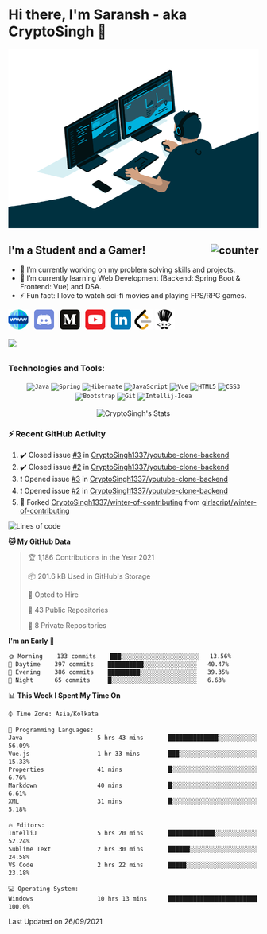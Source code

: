 # Hi there, I'm Saransh - aka CryptoSingh 👋

<div align="center">
<img src="https://github.com/CryptoSingh1337/CryptoSingh1337/blob/master/icons/code.gif" height="360px" width="640px" alt="gif"/>
</div>

## I'm a Student and a Gamer!<img src="https://komarev.com/ghpvc/?username=cryptosingh1337" alt="counter" align="right"/>

- 🔭 I’m currently working on my problem solving skills and projects.
- 🌱 I’m currently learning Web Development (Backend: Spring Boot & Frontend: Vue) and DSA.
- ⚡ Fun fact: I love to watch sci-fi movies and playing FPS/RPG games.

<a href="https://saransh-kumar.online/" target="_blank"><img alt="website" height="40px" width="40px" src="./icons/world-wide-web.svg"/></a>&nbsp;&nbsp;
<a href="https://discord.gg/6efHuzv" target="_blank"><img alt="discord" height="40px" width="40px" src="https://raw.githubusercontent.com/edent/SuperTinyIcons/master/images/svg/discord.svg"/></a>&nbsp;&nbsp;
<a href="https://cryptosingh1337.medium.com/" target="_blank"><img alt="Medium" height="40px" width="40px" src="https://raw.githubusercontent.com/edent/SuperTinyIcons/master/images/svg/medium.svg"/></a>&nbsp;&nbsp;
<a href="https://youtube.com/cryptosingh" target="_blank"><img alt="youtube" height="40px" width="40px" src="https://raw.githubusercontent.com/edent/SuperTinyIcons/master/images/svg/youtube.svg"/></a>&nbsp;&nbsp;
<a href="https://linkedin.com/in/saransh-kumar-2k19/" target="_blank"><img alt="linkedin" height="40px" width="40px" src="https://raw.githubusercontent.com/edent/SuperTinyIcons/master/images/svg/linkedin.svg"/></a>
<a href="https://leetcode.com/cryptosingh/" target="_blank"><img alt="leetcode" height="40px" width="40px" src="./icons/leetcode.svg"/></a>
<a href="https://codechef.com/users/cryptosingh" target="_blank"><img alt="codechef" height="40px" width="40px" src="./icons/codechef.svg"/></a>
<br>
<br>
<a href="https://github.com/CryptoSingh1337/cryptosingh1337.github.io/raw/master/src/assets/resume/SaranshKumar-Resume.pdf" download>![](https://img.shields.io/badge/Download-R%C3%A9sum%C3%A9-blue?style=plastic)</a>

##

### Technologies and Tools:

<div align="center">
<code><img alt="Java" height="40px" width="40px" src="https://raw.githubusercontent.com/tomchen/stack-icons/master/logos/java.svg" title="Java"/></code>
<code><img alt="Spring" height="40px" width="40px" src="https://raw.githubusercontent.com/tomchen/stack-icons/master/logos/spring.svg" title="Spring"/></code>
<code><img alt="Hibernate" height="40px" width="40px" src="https://raw.githubusercontent.com/tomchen/stack-icons/master/logos/hibernate.svg" title="Hibernate"/></code>
<code><img alt="JavaScript" height="40px" width="40px" src="https://raw.githubusercontent.com/tomchen/stack-icons/master/logos/javascript.svg" title="JavaScript"/></code>
<code><img alt="Vue" height="40px" width="40px" src="https://raw.githubusercontent.com/tomchen/stack-icons/master/logos/vue.svg" title="Vue 3"/></code>
<code><img alt="HTML5" height="40px" width="40px" src="https://raw.githubusercontent.com/tomchen/stack-icons/master/logos/html-5.svg" title="HTML5"/></code>
<code><img alt="CSS3" height="40px" width="40px" src="https://raw.githubusercontent.com/tomchen/stack-icons/master/logos/css-3.svg" title="CSS3"/></code>
<code><img alt="Bootstrap" height="40px" width="40px" src="https://raw.githubusercontent.com/tomchen/stack-icons/master/logos/bootstrap.svg" title="Bootstrap"/></code>
<code><img alt="Git" height="40px" width="40px" src="https://raw.githubusercontent.com/tomchen/stack-icons/master/logos/git-icon.svg" title="Git"/></code>
<code><img alt="Intellij-Idea" height="40px" width="40px" src="https://raw.githubusercontent.com/tomchen/stack-icons/master/logos/intellij-idea.svg" title="Intellij-IDEA"/></code>
</div>
<br>
<div align="center">
<img  alt="CryptoSingh's Stats" src="https://github-readme-stats.vercel.app/api?username=CryptoSingh1337&show_icons=true&bg_color=FFFFFF&title_color=003140&icon_color=003140&text_color=0486AA" title="Stats"/>
</div>

### ⚡ Recent GitHub Activity

<!--RECENT_ACTIVITY:start-->

1. ✔️ Closed issue [#3](https://github.com/CryptoSingh1337/youtube-clone-backend/issues/3) in [CryptoSingh1337/youtube-clone-backend](https://github.com/CryptoSingh1337/youtube-clone-backend)
2. ✔️ Closed issue [#2](https://github.com/CryptoSingh1337/youtube-clone-backend/issues/2) in [CryptoSingh1337/youtube-clone-backend](https://github.com/CryptoSingh1337/youtube-clone-backend)
3. ❗️ Opened issue [#3](https://github.com/CryptoSingh1337/youtube-clone-backend/issues/3) in [CryptoSingh1337/youtube-clone-backend](https://github.com/CryptoSingh1337/youtube-clone-backend)
4. ❗️ Opened issue [#2](https://github.com/CryptoSingh1337/youtube-clone-backend/issues/2) in [CryptoSingh1337/youtube-clone-backend](https://github.com/CryptoSingh1337/youtube-clone-backend)
5. 🔱 Forked [CryptoSingh1337/winter-of-contributing](https://github.com/CryptoSingh1337/winter-of-contributing) from [girlscript/winter-of-contributing](https://github.com/girlscript/winter-of-contributing)
<!--RECENT_ACTIVITY:end-->

<!--START_SECTION:waka-->
![Lines of code](https://img.shields.io/badge/From%20Hello%20World%20I%27ve%20Written-461589%20lines%20of%20code-blue)

**🐱 My GitHub Data** 

> 🏆 1,186 Contributions in the Year 2021
 > 
> 📦 201.6 kB Used in GitHub's Storage 
 > 
> 💼 Opted to Hire
 > 
> 📜 43 Public Repositories 
 > 
> 🔑 8 Private Repositories  
 > 
**I'm an Early 🐤** 

```text
🌞 Morning    133 commits    ███░░░░░░░░░░░░░░░░░░░░░░   13.56% 
🌆 Daytime    397 commits    ██████████░░░░░░░░░░░░░░░   40.47% 
🌃 Evening    386 commits    █████████░░░░░░░░░░░░░░░░   39.35% 
🌙 Night      65 commits     █░░░░░░░░░░░░░░░░░░░░░░░░   6.63%

```


📊 **This Week I Spent My Time On** 

```text
⌚︎ Time Zone: Asia/Kolkata

💬 Programming Languages: 
Java                     5 hrs 43 mins       ██████████████░░░░░░░░░░░   56.09% 
Vue.js                   1 hr 33 mins        ███░░░░░░░░░░░░░░░░░░░░░░   15.33% 
Properties               41 mins             █░░░░░░░░░░░░░░░░░░░░░░░░   6.76% 
Markdown                 40 mins             █░░░░░░░░░░░░░░░░░░░░░░░░   6.61% 
XML                      31 mins             █░░░░░░░░░░░░░░░░░░░░░░░░   5.18%

🔥 Editors: 
IntelliJ                 5 hrs 20 mins       █████████████░░░░░░░░░░░░   52.24% 
Sublime Text             2 hrs 30 mins       ██████░░░░░░░░░░░░░░░░░░░   24.58% 
VS Code                  2 hrs 22 mins       █████░░░░░░░░░░░░░░░░░░░░   23.18%

💻 Operating System: 
Windows                  10 hrs 13 mins      █████████████████████████   100.0%

```


 Last Updated on 26/09/2021
<!--END_SECTION:waka-->
